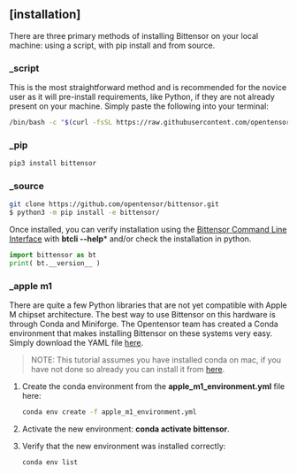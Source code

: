 
## [installation]


There are three primary methods of installing Bittensor on your local machine: using a script, with pip install and from source.

### _script

This is the most straightforward method and is recommended for the novice user as it will pre-install requirements, like Python, if they are not already present on your machine. Simply paste the following into your terminal:

```bash dark
/bin/bash -c "$(curl -fsSL https://raw.githubusercontent.com/opentensor/bittensor/master/scripts/install.sh)"
```


### _pip

```bash dark
pip3 install bittensor
```


### _source

```bash dark
git clone https://github.com/opentensor/bittensor.git
$ python3 -m pip install -e bittensor/
```

Once installed, you can verify installation using the [Bittensor Command Line Interface](reference/btcli) with **btcli --help*** and/or check the installation in python.
```python numbered dark
import bittensor as bt
print( bt.__version__ )
```

### _apple m1

There are quite a few Python libraries that are not yet compatible with Apple M chipset architecture. The best way to use Bittensor on this hardware is through Conda and Miniforge. The Opentensor team has created a Conda environment that makes installing Bittensor on these systems very easy. Simply download the YAML file [here](https://github.com/opentensor/bittensor/blob/master/scripts/environments/apple_m1_environment.yml). 

> NOTE: This tutorial assumes you have installed conda on mac, if you have not done so already you can install it from [here](https://conda.io/projects/conda/en/latest/user-guide/install/macos.html).

1. Create the conda environment from the **apple_m1_environment.yml** file here:
    ```bash
    conda env create -f apple_m1_environment.yml
    ```

2. Activate the new environment: **conda activate bittensor**.
3. Verify that the new environment was installed correctly:
   ```bash
   conda env list
   ```